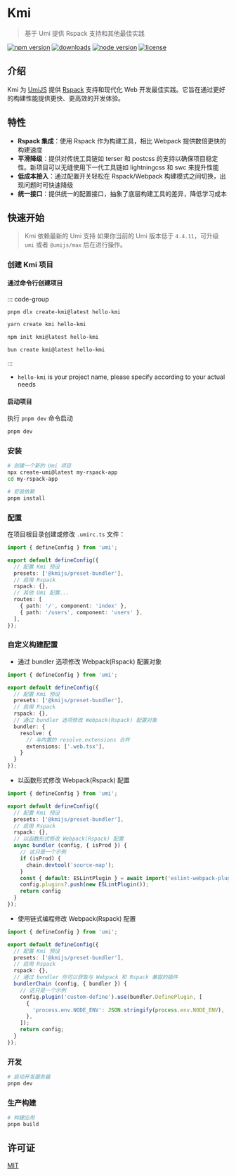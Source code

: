 # Kmi
> 基于 Umi 提供 Rspack 支持和其他最佳实践

<p>
  <a href="https://www.npmjs.com/package/@kmijs/preset-bundler?activeTab=readme"><img src="https://img.shields.io/npm/v/@kmijs/preset-bundler?style=flat-square&colorA=564341&colorB=EDED91" alt="npm version" /></a>
  <a href="https://npmcharts.com/compare/@kmijs/preset-bundler?minimal=true"><img src="https://img.shields.io/npm/dm/@kmijs/preset-bundler.svg?style=flat-square&colorA=564341&colorB=EDED91" alt="downloads" /></a>
  <a href="https://nodejs.org/en/about/previous-releases"><img src="https://img.shields.io/node/v/@kmijs/preset-bundler.svg?style=flat-square&colorA=564341&colorB=EDED91" alt="node version"></a>
  <a href="https://github.com/kmijs/kmi/blob/main/LICENSE"><img src="https://img.shields.io/badge/License-MIT-blue.svg?style=flat-square&colorA=564341&colorB=EDED91" alt="license" /></a>
</p>

## 介绍

Kmi 为 [UmiJS](https://umijs.org/) 提供 [Rspack](https://www.rspack.dev/) 支持和现代化 Web 开发最佳实践。它旨在通过更好的构建性能提供更快、更高效的开发体验。

## 特性
- **Rspack 集成**：使用 Rspack 作为构建工具，相比 Webpack 提供数倍更快的构建速度
- **平滑降级**：提供对传统工具链如 terser 和 postcss 的支持以确保项目稳定性。新项目可以无缝使用下一代工具链如 lightningcss 和 swc 来提升性能
- **低成本接入**：通过配置开关轻松在 Rspack/Webpack 构建模式之间切换，出现问题时可快速降级
- **统一接口**：提供统一的配置接口，抽象了底层构建工具的差异，降低学习成本

## 快速开始

> Kmi 依赖最新的 Umi 支持 如果你当前的 Umi 版本低于 `4.4.11`，可升级 `umi` 或者 `@umijs/max` 后在进行操作。

### 创建 Kmi 项目

#### 通过命令行创建项目

::: code-group

```sh [pnpm]
pnpm dlx create-kmi@latest hello-kmi
```

```sh [yarn]
yarn create kmi hello-kmi
```

```sh [npm]
npm init kmi@latest hello-kmi
```

```sh [bun]
bun create kmi@latest hello-kmi
```
:::

* `hello-kmi` is your project name, please specify according to your actual needs

#### 启动项目

执行 `pnpm dev` 命令启动

```sh
pnpm dev
```

### 安装

```bash
# 创建一个新的 Umi 项目
npx create-umi@latest my-rspack-app
cd my-rspack-app

# 安装依赖
pnpm install
```

### 配置

在项目根目录创建或修改 `.umirc.ts` 文件：

```typescript
import { defineConfig } from 'umi';

export default defineConfig({
  // 配置 Kmi 预设
  presets: ['@kmijs/preset-bundler'],
  // 启用 Rspack
  rspack: {},
  // 其他 Umi 配置...
  routes: [
    { path: '/', component: 'index' },
    { path: '/users', component: 'users' },
  ],
});
```

### 自定义构建配置

- 通过 bundler 选项修改 Webpack(Rspack) 配置对象

```typescript
import { defineConfig } from 'umi';

export default defineConfig({
  // 配置 Kmi 预设
  presets: ['@kmijs/preset-bundler'],
  // 启用 Rspack
  rspack: {},
  // 通过 bundler 选项修改 Webpack(Rspack) 配置对象
  bundler: {
    resolve: {
      // 与内置的 resolve.extensions 合并
      extensions: ['.web.tsx'],
    }
  }
});
```
- 以函数形式修改 Webpack(Rspack) 配置
```typescript
import { defineConfig } from 'umi';

export default defineConfig({
  // 配置 Kmi 预设
  presets: ['@kmijs/preset-bundler'],
  // 启用 Rspack
  rspack: {},
  // 以函数形式修改 Webpack(Rspack) 配置
  async bundler (config, { isProd }) {
    // 这只是一个示例
    if (isProd) {
      chain.devtool('source-map');
    }
    const { default: ESLintPlugin } = await import('eslint-webpack-plugin');
    config.plugins?.push(new ESLintPlugin());
    return config
  }
});
```

- 使用链式编程修改 Webpack(Rspack) 配置

```typescript
import { defineConfig } from 'umi';

export default defineConfig({
  // 配置 Kmi 预设
  presets: ['@kmijs/preset-bundler'],
  // 启用 Rspack
  rspack: {},
  // 通过 bundler 你可以获取与 Webpack 和 Rspack 兼容的插件
  bundlerChain (config, { bundler }) {
    // 这只是一个示例
    config.plugin('custom-define').use(bundler.DefinePlugin, [
      {
        'process.env.NODE_ENV': JSON.stringify(process.env.NODE_ENV),
      },
    ]);
    return config;
  }
});
```

### 开发

```bash
# 启动开发服务器
pnpm dev
```

### 生产构建

```bash
# 构建应用
pnpm build
```

## 许可证

[MIT](./LICENSE)
